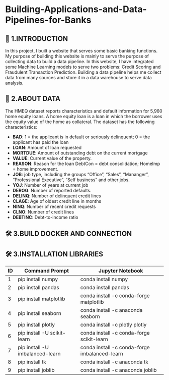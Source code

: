 # Building-Applications-and-Data-Pipelines-for-Banks

## 🚀 1.INTRODUCTION
In this project, I built a website that serves some basic banking functions. My purpose of building this website is mainly to serve the purpose of collecting data to build a data pipeline. In this website, I have integrated some Machine Learning models to serve two problems: Credit Scoring and Fraudulent Transaction Prediction. Building a data pipeline helps me collect data from many sources and store it in a data warehouse to serve data analysis.

## 🧐 2.ABOUT DATA 
The HMEQ dataset reports characteristics and default information for 5,960 home equity loans. A home equity loan is a loan in which the borrower uses the equity value of the home as
collateral. The dataset has the following characteristics:

- **BAD**: 1 = the applicant is in default or seriously delinquent; 0 = the applicant has paid the loan
- **LOAN**: Amount of loan requested
- **MORTDUE**: Amount of outstanding debt on the current mortgage
- **VALUE**: Current value of the property.
- **REASON**: Reason for the loan DebtCon = debt consolidation; HomeImp = home improvement.
- **JOB**: job type, including the groups “Office”, “Sales”, “Mananger”, “Professional Executive”, “Self business” and other jobs.
- **YOJ**: Number of years at current job
- **DEROG**: Number of reported defaults.
- **DELINQ**: Number of delinquent credit lines
- **CLAGE**: Age of oldest credit line in months
- **NINQ**: Number of recent credit requests
- **CLNO**: Number of credit lines
- **DEBTINC**: Debt-to-income ratio

## 🛠️ 3.BUILD DOCKER AND CONNECTION











## 🛠️ 3.INSTALLATION LIBRARIES

|ID  |     Command Prompt            |     Jupyter Notebook                        |
|----|-------------------------------|---------------------------------------------|
|1   |pip install numpy              |conda install numpy                          |
|2   |pip install pandas             |conda install pandas                         |
|3   |pip install matplotlib         |conda install -c conda-forge matplotlib      |
|4   |pip install seaborn            |conda install -c anaconda seaborn            |
|5   |pip install plotly             |conda install -c plotly plotly               |
|6   |pip install -U scikit-learn    |conda install -c conda-forge scikit-learn    |
|7   |pip install -U imbalanced-learn|conda install -c conda-forge imbalanced-learn|
|8   |pip install tk                 |conda install -c anaconda tk                 |
|9   |pip install joblib             |conda install -c anaconda joblib             |
